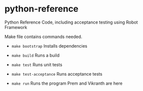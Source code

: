 # python-reference
Python Reference Code, including acceptance testing using Robot Framework

Make file contains commands needed.
* `make bootstrap` Installs dependencies

* `make build` Runs a build

* `make test` Runs unit tests

* `make test-acceptance` Runs acceptance tests

* `make run` Runs the program
Prem and Vikranth are here
